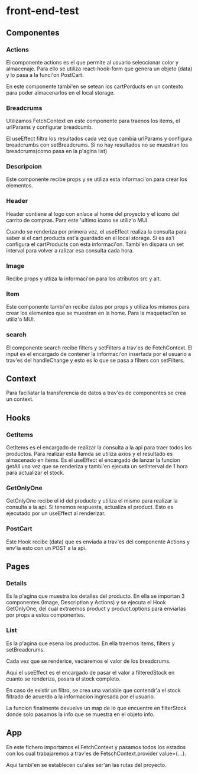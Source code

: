 # front-end-test

## Componentes

### Actions
El componente actions es el que permite al usuario seleccionar color y almacenaje. Para ello se utiliza react-hook-form que genera un objeto (data) y lo pasa a la funci'on PostCart.

En este componente tambi'en se setean los cartPorducts en un contexto para poder almacenarlos en el local storage.


### Breadcrums
Utilizamos FetchContext en este componente para traenos los items, el urlParams y configurar breadcumb.

El useEffect filtra los resultados cada vez que cambia urlParams y configura breadcrumbs con setBreadcrums. Si no hay resultados no se muestran los breadcrums(como pasa en la p'agina list)


### Descripcion
Este componente recibe props y se utiliza esta informaci'on para crear los elementos.


### Header
Header contiene al logo con enlace al home del proyecto y el icono del carrito de compras. Para este 'ultimo icono se utiliz'o MUI.

Cuando se renderiza por primera vez, el useEffect realiza la consulta para saber si el cart products est'a guardado en el local storage. Si es as'i configura el cartProducts con esta informaci'on. Tambi'en dispara un set interval para volver a ralizar esa consulta cada hora.


### Image
Recibe props y utliza la informaci'on para los atributos src y alt.


### Item
Este componente tambi'en recibe datos por props y utiliza los mismos para crear los elementos que se muestran en la home. Para la maquetaci'on se utiliz'o MUI.


### search
El componente search recibe filters y setFilters a trav'es de FetchContext. El input es el encargado de contener la informaci'on insertada por el usuario a trav'es del handleChange y esto es lo que se pasa a filters con setFilters.



## Context
Para faciliatar la transferencia de datos a trav'es de componentes se crea un context.




## Hooks

### GetItems
GetItems es el encargado de realizar la consulta a la api para traer todos los productos. Para realizar esta llamda se utiliza axios y el resultado es almacenado en items. Es el useEffect el encargado de lanzar la funcion getAll una vez que se renderiza y tambi'en ejecuta un setInterval de 1 hora para actualizar el stock.


### GetOnlyOne
GetOnlyOne recibe el id del producto y utiliza el mismo para realizar la consulta a la api. Si tenemos respuesta, actualiza el product. Esto es ejecutado por un useEffect al renderizar.


### PostCart
Este Hook recibe (data) que es enviada a trav'es del componente Actions y env'ia esto con un POST a la api. 


## Pages

### Details
Es la p'agina que muestra los detalles del producto. En ella se importan 3 componentes (Image, Description y Actions) y se ejecuta el Hook GetOnlyOne, del cual extraemos product y product.options para enviarlas por props a estos componentes.


### List
Es la p'agina que esena los productos. En ella traemos items, filters y setBreadcrums.

Cada vez que se renderice, vaciaremos el valor de los breadcrums.

Aqui el useEffect es el encargado de pasar el valor a filteredStock en cuanto se renderiza, pasara el stock completo. 

En caso de existir un filtro, se crea una variable que contendr'a el stock filtrado de acuerdo a la informacion ingresada por el usuario.

La funcion finalmente devuelve un map de lo que encuentre en filterStock donde solo pasamos la info que se muestra en el objeto info.


## App
En este fichero importamos el FetchContext y pasamos todos los estados con los cual trabajaremos a trav'es de FetschContext.provider value={...}.

Aqui tambi'en se establecen cu'ales ser'an las rutas del proyecto.
